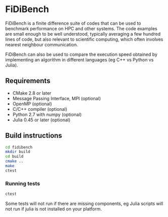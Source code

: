 # FiDiBench

FiDiBench is a finite difference suite of codes that can be used to benchmark 
performance on HPC and other systems. The code examples are small enough to be well
understood, typically averaging a few hundred lines of code, but also relevant to 
scientific computing, which often involves nearest neighbour communication. 

FiDiBench can also be used to compare the execution speed obtained by implementing an 
algorithm in different languages (eg C++ vs Python vs Julia).

## Requirements

* CMake 2.8 or later
* Message Passing Interface, MPI (optional)
* OpenMP (optional)
* C/C++ compiler (optional)
* Python 2.7 with numpy (optional)
* Julia 0.45 or later (optional)

## Build instructions

```bash
cd fidibench
mkdir build
cd build
cmake ..
make
ctest
```

### Running tests

```bash
ctest
```

Some tests will not run if there are missing components, eg Julia scripts will not run if
julia is not installed on your platform.





